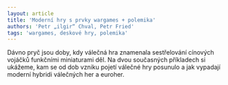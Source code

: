 ```yaml
---
layout: article
title: 'Moderní hry s prvky wargames + polemika'
authors: 'Petr „ilgir“ Chval, Petr Fried'
tags: 'wargames, deskové hry, polemika'
---
```


Dávno pryč jsou doby, kdy válečná hra znamenala
sestřelování cínových vojáčků funkčními miniaturami
děl. Na dvou současných příkladech si
ukážeme, kam se od dob vzniku pojetí válečné
hry posunulo a jak vypadají moderní hybridi válečných
her a euroher.
